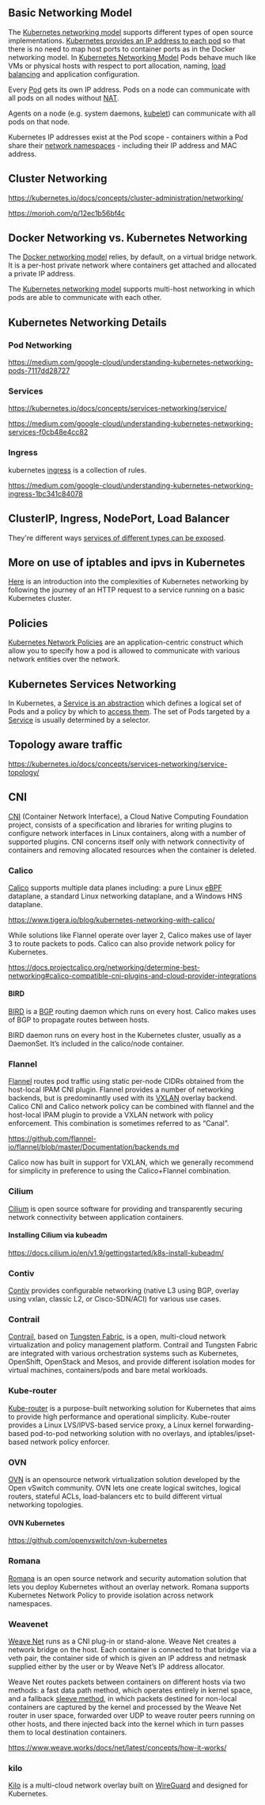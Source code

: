 ## Basic Networking Model

The [Kubernetes networking model](https://kubernetes.io/docs/concepts/cluster-administration/networking/) supports different types of open source implementations. [Kubernetes provides an IP address to each pod](https://www.youtube.com/watch?v=WwQ62OyCNz4) so that there is no need to map host ports to container ports as in the Docker networking model. In [Kubernetes Networking Model](https://kubernetes.io/docs/concepts/cluster-administration/networking/#kubernetes-model) Pods behave much like VMs or physical hosts with respect to port allocation, naming, [load balancing]( Load-balancer  ) and application configuration. 

Every [Pod](https://kubernetes.io/docs/concepts/workloads/pods/) gets its own IP address. Pods on a node can communicate with all pods on all nodes without [NAT](NAT).

Agents on a node (e.g. system daemons, [kubelet](https://kubernetes.io/docs/reference/command-line-tools-reference/kubelet/)) can communicate with all pods on that node.

Kubernetes IP addresses exist at the Pod scope - containers within a Pod share their [network namespaces](https://www.packetcoders.io/how-to-view-the-network-namespaces-in-kubernetes/) - including their IP address and MAC address. 



## Cluster Networking

https://kubernetes.io/docs/concepts/cluster-administration/networking/


https://morioh.com/p/12ec1b56bf4c

## Docker Networking vs. Kubernetes Networking

The [Docker networking model](https://docs.docker.com/network/) relies, by default, on a virtual bridge network. It is a per-host private network where containers get attached and allocated a private IP address. 

The [Kubernetes networking model](https://kubernetes.io/docs/concepts/cluster-administration/networking/) supports multi-host networking in which pods are able to communicate with each other.


## Kubernetes Networking Details

### Pod Networking

https://medium.com/google-cloud/understanding-kubernetes-networking-pods-7117dd28727

### Services

https://kubernetes.io/docs/concepts/services-networking/service/

https://medium.com/google-cloud/understanding-kubernetes-networking-services-f0cb48e4cc82

### Ingress


kubernetes [ingress](ingress) is a collection of rules.


https://medium.com/google-cloud/understanding-kubernetes-networking-ingress-1bc341c84078

## ClusterIP, Ingress, NodePort, Load Balancer

They're different ways [services of different types can be exposed](ClusterIP,-Ingress,-NodePort,-Load-Balancer).

## More on use of iptables and ipvs in Kubernetes


[Here](https://www.stackrox.com/post/2020/01/kubernetes-networking-demystified/) is an introduction into the complexities of Kubernetes networking by following the journey of an HTTP request to a service running on a basic Kubernetes cluster.

## Policies

[Kubernetes Network Policies]( https://kubernetes.io/docs/concepts/services-networking/network-policies/  ) are an application-centric construct which allow you to specify how a pod is allowed to communicate with various network entities over the network.



## Kubernetes Services Networking

In Kubernetes, a [Service is an abstraction](https://kubernetes.io/docs/concepts/services-networking/service/) which defines a logical set of Pods and a policy by which to [access them](  https://kubernetes.io/docs/concepts/services-networking/connect-applications-service/ 
). The set of Pods targeted by a [Service](   https://kubernetes.io/docs/concepts/services-networking/service/ ) is usually determined by a selector. 


## Topology aware traffic

https://kubernetes.io/docs/concepts/services-networking/service-topology/


## CNI

[CNI](https://github.com/containernetworking/cni) (Container Network Interface), a Cloud Native Computing Foundation project, consists of a specification and libraries for writing plugins to configure network interfaces in Linux containers, along with a number of supported plugins. CNI concerns itself only with network connectivity of containers and removing allocated resources when the container is deleted. 


### Calico

[Calico](https://docs.projectcalico.org/) supports multiple data planes including: a pure Linux [eBPF](eBPF) dataplane, a standard Linux networking dataplane, and a Windows HNS dataplane. 

https://www.tigera.io/blog/kubernetes-networking-with-calico/

While solutions like Flannel operate over layer 2, Calico makes use of layer 3 to route packets to pods. Calico can also provide network policy for Kubernetes. 


https://docs.projectcalico.org/networking/determine-best-networking#calico-compatible-cni-plugins-and-cloud-provider-integrations

#### BIRD

[BIRD](https://bird.network.cz/) is a [BGP](BGP) routing daemon which runs on every host. Calico makes uses of BGP to propagate routes between hosts. 

BIRD daemon runs on every host in the Kubernetes cluster, usually as a DaemonSet. It’s included in the calico/node container.



### Flannel

[Flannel](https://github.com/coreos/flannel#flannel) routes pod traffic using static per-node CIDRs obtained from the host-local IPAM CNI plugin. Flannel provides a number of networking backends, but is predominantly used with its [VXLAN](VLAN) overlay backend. Calico CNI and Calico network policy can be combined with flannel and the host-local IPAM plugin to provide a VXLAN network with policy enforcement. This combination is sometimes referred to as “Canal”.


https://github.com/flannel-io/flannel/blob/master/Documentation/backends.md

Calico now has built in support for VXLAN, which we generally recommend for simplicity in preference to using the Calico+Flannel combination.


### Cilium

[Cilium](Cilium) is open source software for providing and transparently securing network connectivity between application containers. 

#### Installing Cilium via kubeadm

https://docs.cilium.io/en/v1.9/gettingstarted/k8s-install-kubeadm/

### Contiv

[Contiv](https://github.com/contiv/netplugin) provides configurable networking (native L3 using BGP, overlay using vxlan, classic L2, or Cisco-SDN/ACI) for various use cases. 

### Contrail

[Contrail](https://www.juniper.net/us/en/products-services/sdn/contrail/contrail-networking/), based on [Tungsten Fabric](https://tungsten.io/), is a open, multi-cloud network virtualization and policy management platform. Contrail and Tungsten Fabric are integrated with various orchestration systems such as Kubernetes, OpenShift, OpenStack and Mesos, and provide different isolation modes for virtual machines, containers/pods and bare metal workloads.

### Kube-router  

[Kube-router](https://github.com/cloudnativelabs/kube-router) is a purpose-built networking solution for Kubernetes that aims to provide high performance and operational simplicity. Kube-router provides a Linux LVS/IPVS-based service proxy, a Linux kernel forwarding-based pod-to-pod networking solution with no overlays, and iptables/ipset-based network policy enforcer.

### OVN

[OVN](  https://www.ovn.org/  ) is an opensource network virtualization solution developed by the Open vSwitch community. OVN lets one create logical switches, logical routers, stateful ACLs, load-balancers etc to build different virtual networking topologies. 

#### OVN Kubernetes

https://github.com/openvswitch/ovn-kubernetes

### Romana

[Romana](https://romana.io/) is an open source network and security automation solution that lets you deploy Kubernetes without an overlay network. Romana supports Kubernetes Network Policy to provide isolation across network namespaces.

### Weavenet

[Weave Net](https://www.weave.works/oss/net/)  runs as a CNI plug-in or stand-alone. Weave Net creates a network bridge on the host. Each container is connected to that bridge via a veth pair, the container side of which is given an IP address and netmask supplied either by the user or by Weave Net’s IP address allocator.

Weave Net routes packets between containers on different hosts via two methods: a fast data path method, which operates entirely in kernel space, and a fallback [sleeve method](https://www.weave.works/docs/net/latest/concepts/router-encapsulation/), in which packets destined for non-local containers are captured by the kernel and processed by the Weave Net router in user space, forwarded over UDP to weave router peers running on other hosts, and there injected back into the kernel which in turn passes them to local destination containers.

https://www.weave.works/docs/net/latest/concepts/how-it-works/



### kilo

[Kilo](  https://github.com/squat/kilo  ) is a multi-cloud network overlay built on [WireGuard](  https://www.wireguard.com/ ) and designed for Kubernetes.


